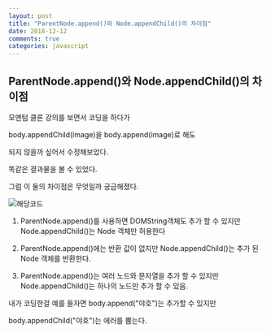 ```yaml
---
layout: post
title: "ParentNode.append()와 Node.appendChild()의 차이점"
date: 2018-12-12
comments: true
categories: javascript
---
```


## ParentNode.append()와 Node.appendChild()의 차이점

모멘텀 클론 강의를 보면서 코딩을 하다가

body.appendChild(image)을 body.append(image)로 해도

되지 않을까 싶어서 수정해보았다.

똑같은 결과물을 볼 수 있었다.

그럼 이 둘의 차이점은 무엇일까 궁금해졌다.

![해당코드](https://yoonucho.github.io/post_img/code1.png "해당코드")

1. ParentNode.append()를 사용하면 DOMString객체도 추가 할 수 있지만 Node.appendChild()는 Node 객체만 허용한다

2. ParentNode.append()에는 반환 값이 없지만 Node.appendChild()는 추가 된 Node 객체를 반환한다.

3. ParentNode.append()는 여러 노드와 문자열을 추가 할 수 있지만 Node.appendChild()는 하나의 노드만 추가 할 수 있음.

내가 코딩한걸 예를 들자면 body.append("야호")는 추가할 수 있지만

body.appendChild("야호")는 에러를 뿜는다.
